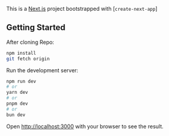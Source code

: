 This is a [Next.js](https://nextjs.org/) project bootstrapped with [`create-next-app`]

## Getting Started

After cloning Repo:

```bash
npm install
git fetch origin
```


Run the development server:

```bash
npm run dev
# or
yarn dev
# or
pnpm dev
# or
bun dev
```

Open [http://localhost:3000](http://localhost:3000) with your browser to see the result.

